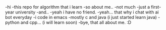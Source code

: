 -hi
-this repo for algorithm that i learn
-so about me..
-not much
-just a first-year university
-and..
-yeah i have no friend.
-yeah... that why i chat with ai bot everyday
-i code in emacs
-mostly c and java (i just started learn java)
-python and cpp... (i will learn soon)
-bye, that all about me. :D